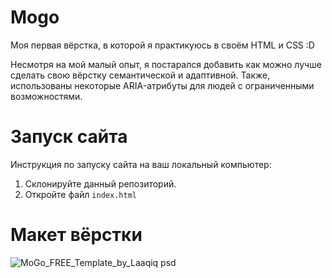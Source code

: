 # Mogo
Моя первая вёрстка, в которой я практикуюсь в своём HTML и CSS :D

Несмотря на мой малый опыт, я постарался добавить как можно лучше сделать свою вёрстку семантической и адаптивной. Также, использованы некоторые ARIA-атрибуты для людей с ограниченными возможностями.


# Запуск сайта
Инструкция по запуску сайта на ваш локальный компьютер:
   1. Склонируйте данный репозиторий.
   2. Откройте файл ```index.html```
   
# Макет вёрстки
![MoGo_FREE_Template_by_Laaqiq psd](https://user-images.githubusercontent.com/94256853/233341414-449cf3a4-6e1d-4102-91d2-7d3a67fde756.png)
